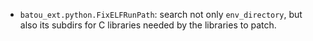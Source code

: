 * `batou_ext.python.FixELFRunPath`: search not only `env_directory`, but also its subdirs for C libraries needed by the libraries to patch.
